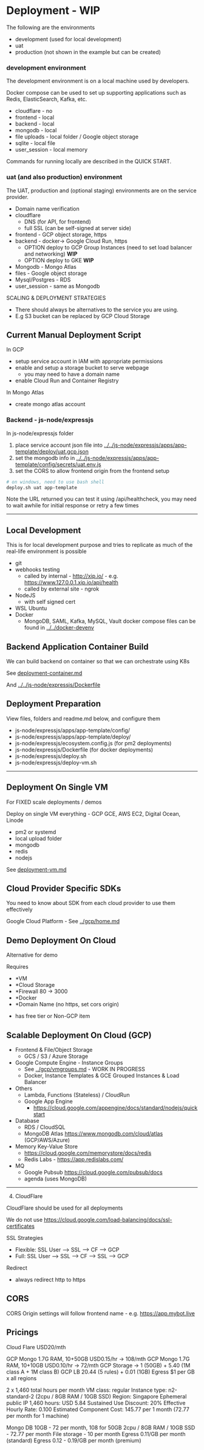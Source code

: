 # Deployment - WIP

The following are the environments

- development (used for local development)
- uat
- production (not shown in the example but can be created)

### development environment

The development environment is on a local machine used by developers.

Docker compose can be used to set up supporting applications such as Redis, ElasticSearch, Kafka, etc.

- cloudflare - no
- frontend - local
- backend - local
- mongodb - local
- file uploads - local folder / Google object storage
- sqlite - local file
- user_session - local memory

Commands for running locally are described in the QUICK START.


### uat (and also production) environment

The UAT, production and (optional staging) environments are on the service provider.

- Domain name verification
- cloudflare
  - DNS (for API, for frontend)
  - full SSL (can be self-signed at server side)
- frontend - GCP object storage, https
- backend - docker-> Google Cloud Run, https
  - OPTION deploy to GCP Group Instances (need to set load balancer and networking) **WIP**
  - OPTION deploy to GKE **WIP**
- Mongodb - Mongo Atlas
- files - Google object storage
- Mysql/Postgres - RDS
- user_session - same as Mongodb

SCALING & DEPLOYMENT STRATEGIES
- There should always be alternatives to the service you are using.
- E.g S3 bucket can be replaced by GCP Cloud Storage

## Current Manual Deployment Script

In GCP
- setup service account in IAM with appropriate permissions
- enable and setup a storage bucket to serve webpage
  - you may need to have a domain name
- enable Cloud Run and Container Registry

In Mongo Atlas
- create mongo atlas account

### Backend - js-node/expressjs

In js-node/expressjs folder

1. place service account json file into [../../js-node/expressjs/apps/app-template/deploy/uat.gcp.json](../../js-node/expressjs/apps/app-template/deploy/uat.gcp.json)
2. set the mongodb info in [../../js-node/expressjs/apps/app-template/config/secrets/uat.env.js](../../js-node/expressjs/apps/app-template/config/secrets/uat.env.js)
3. set the CORS to allow frontend origin from the frontend setup 

```bash
# on windows, need to use bash shell
deploy.sh uat app-template
```

Note the URL returned you can test it using <URL>/api/healthcheck, you may need to wait awhile for initial response or retry a few times


---

## Local Development

This is for local development purpose and tries to replicate as much of the real-life environment is possible

- git
- webhooks testing
  - called by internal - http://xip.io/ - e.g. https://www.127.0.0.1.xip.io/api/health
  - called by external site - ngrok
- NodeJS
  - with self signed cert
- WSL Ubuntu
- Docker
  - MongoDB, SAML, Kafka, MySQL, Vault docker compose files can be found in [../../docker-devenv](../../docker-devenv)

## Backend Application Container Build

We can build backend on container so that we can orchestrate using K8s

See [deployment-container.md](deployment-container.md)

And [../../js-node/expressjs/Dockerfile](../../js-node/expressjs/Dockerfile)

## Deployment Preparation

View files, folders and readme.md below, and configure them

- js-node/expressjs/apps/app-template/config/
- js-node/expressjs/apps/app-template/deploy/
- js-node/expressjs/ecosystem.config.js (for pm2 deployments)
- js-node/expressjs/Dockerfile (for docker deployments)
- js-node/expressjs/deploy.sh
- js-node/expressjs/deploy-vm.sh

---

## Deployment On Single VM

For FIXED scale deployments / demos

Deploy on single VM everything - GCP GCE, AWS EC2, Digital Ocean, Linode
- pm2 or systemd
- local upload folder
- mongodb
- redis
- nodejs

See [deployment-vm.md](deployment-vm.md)


## Cloud Provider Specific SDKs

You need to know about SDK from each cloud provider to use them effectively

Google Cloud Platform - See [../gcp/home.md](../gcp/home.md)


## Demo Deployment On Cloud

Alternative for demo

Requires
- *VM
- *Cloud Storage
- *Firewall 80 -> 3000
- *Docker
- *Domain Name (no https, set cors origin)

* has free tier or Non-GCP item


## Scalable Deployment On Cloud (GCP)

- Frontend & File/Object Storage
  - GCS / S3 / Azure Storage
- Google Compute Engine - Instance Groups
  - See [../gcp/vmgroups.md](../gcp/vmgroups.md) - WORK IN PROGRESS
  - Docker, Instance Templates & GCE Grouped Instances & Load Balancer
- Others
  - Lambda, Functions (Stateless) / CloudRun
  - Google App Engine 
    - https://cloud.google.com/appengine/docs/standard/nodejs/quickstart
- Database
  - RDS / CloudSQL
  - MongoDB Atlas https://www.mongodb.com/cloud/atlas (GCP/AWS/Azure)
- Memory Key-Value Store
  - https://cloud.google.com/memorystore/docs/redis
  - Redis Labs - https://app.redislabs.com/
- MQ
  - Google Pubsub https://cloud.google.com/pubsub/docs
  - agenda (uses MongoDB)

---

4. CloudFlare

CloudFlare should be used for all deployments

We do not use https://cloud.google.com/load-balancing/docs/ssl-certificates

SSL Strategies 
- Flexible: SSL User --> SSL --> CF --> GCP
- Full: SSL User --> SSL --> CF --> SSL --> GCP

Redirect
- always redirect http to https

## CORS

CORS Origin settings will follow frontend name - e.g. https://app.mybot.live

## Pricings

Cloud Flare USD20/mth

GCP Mongo 1.7G RAM, 10+50GB USD0.15/hr -> 108/mth
GCP Mongo 1.7G RAM, 10+10GB USD0.10/hr -> 72/mth
GCP Storage -> 1 (50GB) + 5.40 (1M class A + 1M class B)
GCP LB 20.44 (5 rules) + 0.01 (1GB)
Egress $1 per GB x all regions

2 x
1,460 total hours per month
VM class: regular
Instance type: n2-standard-2 (2cpu / 8GB RAM / 10GB SSD)
Region: Singapore
Ephemeral public IP 1,460 hours: USD 5.84
Sustained Use Discount: 20% 
Effective Hourly Rate: 0.100
Estimated Component Cost: 145.77 per 1 month (72.77 per month for 1 machine)


Mongo DB 10GB - 72 per month, 108 for 50GB
2cpu / 8GB RAM / 10GB SSD - 72.77 per month
File storage - 10 per month
Egress 0.11/GB per month (standard)
Egress 0.12 - 0.19/GB per month (premium)
